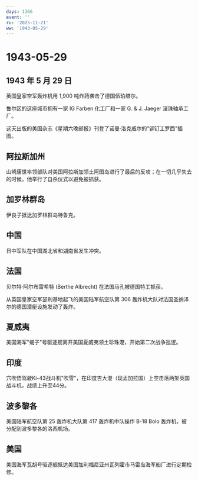 ```yaml
---
days: 1366
event: ''
ru: '2025-11-21'
ww: '1943-05-29'
---
```


# 1943-05-29

## 1943 年 5 月 29 日

英国皇家空军轰炸机用 1,900 吨炸药袭击了德国伍珀塔尔。

鲁尔区的这座城市拥有一家 IG Farben 化工厂和一家 G. & J. Jaeger
滚珠轴承工厂。

这天出版的美国杂志《星期六晚邮报》刊登了诺曼·洛克威尔的"铆钉工罗西"插图。

## 阿拉斯加州

山崎康世率领部队对美国阿拉斯加领土阿图岛进行了最后的反攻；在一切几乎失去的时候，他举行了自杀仪式以避免被抓获。

## 加罗林群岛

伊良子抵达加罗林群岛特鲁克。

## 中国

日中军队在中国湖北省和湖南省发生冲突。

## 法国

贝尔特·阿尔布雷希特 (Berthe Albrecht) 在法国马孔被德国特工抓获。

从英国皇家空军瑟利基地起飞的美国陆军航空队第 306
轰炸机大队对法国圣纳泽尔的德国潜艇设施发动了轰炸。

## 夏威夷

美国海军"蝎子"号驱逐舰离开美国夏威夷领土珍珠港，开始第二次战争巡逻。

## 印度

穴吹悟驾驶Ki-43战斗机"吹雪"，在印度吉大港（现孟加拉国）上空击落两架英国战斗机，战绩上升至44分。

## 波多黎各

美国陆军航空队第 25 轰炸机大队第 417 轰炸机中队操作 B-18 Bolo
轰炸机，被分配到波多黎各的洛西机场。

## 美国

美国海军瓦胡号驱逐舰抵达美国加利福尼亚州瓦列霍市马雷岛海军船厂进行定期检修。